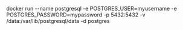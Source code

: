 docker run --name postgresql -e POSTGRES_USER=myusername -e POSTGRES_PASSWORD=mypassword -p 5432:5432 -v /data:/var/lib/postgresql/data -d postgres